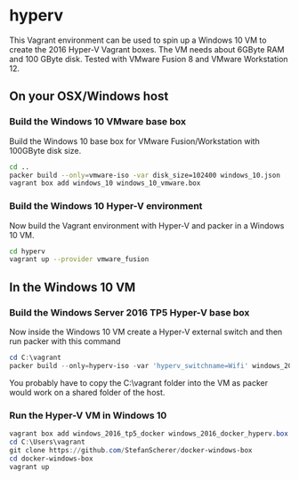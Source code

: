 # hyperv

This Vagrant environment can be used to spin up a Windows 10 VM to create the 2016 Hyper-V Vagrant boxes.
The VM needs about 6GByte RAM and 100 GByte disk.
Tested with VMware Fusion 8 and VMware Workstation 12.

## On your OSX/Windows host
### Build the Windows 10 VMware base box

Build the Windows 10 base box for VMware Fusion/Workstation with 100GByte disk size.

```bash
cd ..
packer build --only=vmware-iso -var disk_size=102400 windows_10.json
vagrant box add windows_10 windows_10_vmware.box
```

### Build the Windows 10 Hyper-V environment

Now build the Vagrant environment with Hyper-V and packer in a Windows 10 VM.

```bash
cd hyperv
vagrant up --provider vmware_fusion
```

## In the Windows 10 VM
### Build the Windows Server 2016 TP5 Hyper-V base box

Now inside the Windows 10 VM create a Hyper-V external switch and then run
packer with this command

```powershell
cd C:\vagrant
packer build --only=hyperv-iso -var 'hyperv_switchname=Wifi' windows_2016_docker.iso
```

You probably have to copy the C:\vagrant folder into the VM as packer would work
on a shared folder of the host.

### Run the Hyper-V VM in Windows 10

```powershell
vagrant box add windows_2016_tp5_docker windows_2016_docker_hyperv.box
cd C:\Users\vagrant
git clone https://github.com/StefanScherer/docker-windows-box
cd docker-windows-box
vagrant up
```
